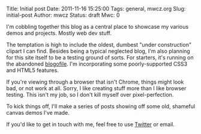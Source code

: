 Title: Initial post
Date: 2011-11-16 15:25:00
Tags: general, mwcz.org
Slug: initial-post
Author: mwcz
Status: draft
Mwc: 0

<script type="text/javascript">
    window.onload = function() { document.getElementById("email").href = "mailto:%6D%77%63@%63%6C%61%79%74%6F.%6F%72%67"; };
</script>

I'm cobbling together this blog as a central place to showcase my various demos and projects.  Mostly web dev stuff.

The temptation is high to include the oldest, dumbest "under construction" clipart I can find.  Besides being a typical neglected blog, I'm also planning for this site itself to be a testing ground of sorts.  For starters, it's running on the abandoned [blogofile](https://github.com/EnigmaCurry/blogofile).  I'm incorporating some poorly-supported CSS3 and HTML5 features.

If you're viewing through a browser that isn't Chrome, things might look bad, or not work at all.  Sorry, I like creating stuff more than I like browser testing.  This isn't my job, so I don't kill myself over pixel-perfection.

To kick things off, I'll make a series of posts showing off some old, shameful canvas demos I've made.

If you'd like to get in touch with me, feel free to use [Twitter](https://twitter.com/#!/mwcz) or <a id="email">email</a>.
